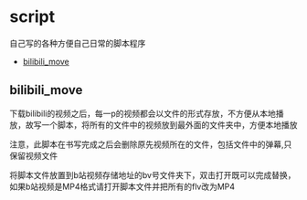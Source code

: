# script
自己写的各种方便自己日常的脚本程序


<!-- vim-markdown-toc Marked -->

* [bilibili_move](#bilibili_move)

<!-- vim-markdown-toc -->
## bilibili_move

下载bilibili的视频之后，每一p的视频都会以文件的形式存放，不方便从本地播放，故写一个脚本，将所有的文件中的视频放到最外面的文件夹中，方便本地播放

注意，此脚本在书写完成之后会删除原先视频所在的文件，包括文件中的弹幕,只保留视频文件

将脚本文件放置到b站视频存储地址的bv号文件夹下，双击打开既可以完成替换，如果b站视频是MP4格式请打开脚本文件并把所有的flv改为MP4
